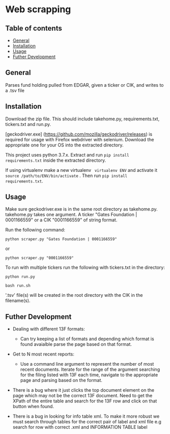# Web scrapping

## Table of contents
* [General](#general-info)
* [Installation](#installation)
* [Usage](#usage)
* [Futher Development](#further-development)

## General
Parses fund holding pulled from EDGAR, given a ticker or CIK, and writes to a .tsv file

## Installation

Download the zip file. This should include takehome.py, requirements.txt, tickers.txt and run.py.

[geckodriver.exe] (https://github.com/mozilla/geckodriver/releases) is required for usage with Firefox webdriver with selenium. Download the appropriate one for your OS into the extracted directory.

This project uses python 3.7.x. Extract and run `pip install requirements.txt` inside the extracted directory.

If using virtualenv make a new virtualenv ` virtualenv ENV` and activate it `source /path/to/ENV/bin/activate` . Then run `pip install requirements.txt`.

## Usage

Make sure geckodriver.exe is in the same root directory as takehome.py.
takehome.py takes one argument. A ticker "Gates Foundation | 0001166559" or a CIK "0001166559" of string format.

Run the following command:
```
python scraper.py "Gates Foundation | 0001166559"
```
or
```
python scraper.py "0001166559"
```

To run with multiple tickers run the following with tickers.txt in the directory:
```
python run.py

bash run.sh
```

'.tsv' file(s) will be created in the root directory with the CIK in the filename(s).


## Futher Development

- Dealing with different 13F formats:
    - Can try keeping a list of formats and depending which format is found avaialble parse the page based on that format.

- Get to N most recent reports:
    - Use a command line argument to represent the number of most recent documents. Iterate for the range of the argument searching for the filing listed with 13F each time, navigate to the appropriate page and parsing based on the format.

- There is a bug where it just clicks the top document element on the page which may not be the correct 13F document. Need to  get the XPath of the entire table and search for the 13F row and click on that button when found.

- There is a bug in looking for info table xml. To make it more robust we must search through tables for the correct pair of label and xml file e.g search for row with correct  .xml and INFORMATION TABLE label
